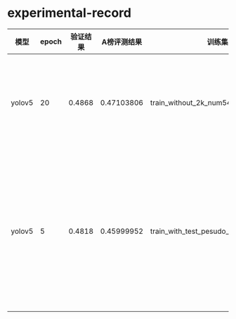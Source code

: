 # experimental-record
|模型|epoch|验证结果|A榜评测结果|训练集|验证集|策略|备注|
|---|------|-------|----------|------|-----|----|---|
|yolov5|20|0.4868|0.47103806|train_without_2k_num5428|val_num1200(与测试集同分布)|2k图存在于验证集中而不出现在训练集|img_size train 1024 val 1344 test 1344   batch_size 8|
|yolov5|5|0.4818|0.45999952|train_with_test_pesudo_labels_num6628|val_num1200(与测试集同分布)|伪标签策略：**testA的数据**推理出标签后将这部分数据补充到训练集中|train 1024 val 1344 test 1344 batch_size 4 **conf 0.4** batch_size 4|
